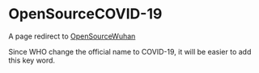 # OpenSourceCOVID-19
A page redirect to [OpenSourceWuhan](https://weileizeng.github.io/OpenSourceWuhan/)

Since WHO change the official name to COVID-19, it will be easier to add this key word.
